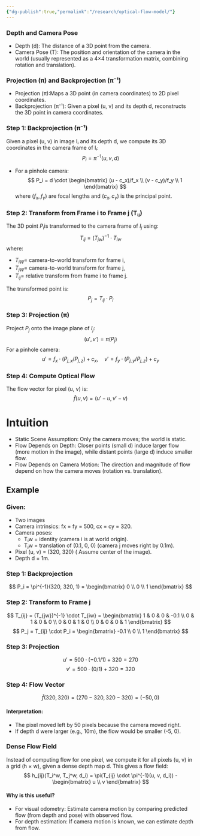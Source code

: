```yaml
---
{"dg-publish":true,"permalink":"/research/optical-flow-model/"}
---
```


### Depth and Camera Pose
- Depth (d): The distance of a 3D point from the camera.
- Camera Pose (T): The position and orientation of the camera in the world (usually represented as a 4×4 transformation matrix, combining rotation and translation).

### Projection (π) and Backprojection (π⁻¹)
- Projection (π):Maps a 3D point (in camera coordinates) to 2D pixel coordinates.
- Backprojection (π⁻¹): Given a pixel (u, v) and its depth d, reconstructs the 3D point in camera coordinates.

### Step 1: Backprojection (π⁻¹)
Given a pixel (u, v) in image Iᵢ and its depth d, we compute its 3D coordinates in the camera frame of Iᵢ:
$$
P_i = \pi^{-1}(u, v, d)
$$
- For a pinhole camera:
  $$
  P_i = d \cdot \begin{bmatrix} (u - c_x)/f_x \\ (v - c_y)/f_y \\ 1 \end{bmatrix}
  $$
  where $(f_{x}, f_{\gamma})$ are focal lengths and $(c_{x},c_{\gamma})$ is the principal point.

### Step 2: Transform from Frame i to Frame j (Tᵢⱼ)
The 3D point $P_{i}$is transformed to the camera frame of $I_{j}$ using:
$$
T_{ij} = (T_{jw})^{-1} \cdot T_{iw}
$$
where:
- $T_{iW}$= camera-to-world transform for frame i,
- $T_{jW}$= camera-to-world transform for frame j,
- $T_{ij}$= relative transform from frame i to frame j.

The transformed point is:
$$
P_j = T_{ij} \cdot P_i
$$

### Step 3: Projection (π)
Project $P_j$ onto the image plane of $I_j$:
$$
(u', v') = \pi(P_j)
$$
For a pinhole camera:
$$
u' = f_x \cdot (P_{j,x} / P_{j,z}) + c_x, \quad v' = f_y \cdot (P_{j,y} / P_{j,z}) + c_y
$$

### Step 4: Compute Optical Flow
The flow vector for pixel (u, v) is:
$$
\hat{f}(u, v) = (u' - u, v' - v)
$$


# Intuition


- Static Scene Assumption: Only the camera moves; the world is static.
- Flow Depends on Depth: Closer points (small d) induce larger flow (more motion in the image), while distant points (large d) induce smaller flow.
- Flow Depends on Camera Motion: The direction and magnitude of flow depend on how the camera moves (rotation vs. translation).

## Example
### **Given:**
- Two images 
- Camera intrinsics: fx = fy = 500, cx = cy = 320.
- Camera poses:
  - Tᵢw = identity (camera i is at world origin).
  - Tⱼw = translation of (0.1, 0, 0) (camera j moves right by 0.1m).
- Pixel (u, v) = (320, 320) ( Assume center of the image).
- Depth d = 1m.

### **Step 1: Backprojection**
$$
P_i = \pi^{-1}(320, 320, 1) = \begin{bmatrix} 0 \\ 0 \\ 1 \end{bmatrix}
$$

### **Step 2: Transform to Frame j**
$$
T_{ij} = (T_{jw})^{-1} \cdot T_{iw} = \begin{bmatrix} 1 & 0 & 0 & -0.1 \\ 0 & 1 & 0 & 0 \\ 0 & 0 & 1 & 0 \\ 0 & 0 & 0 & 1 \end{bmatrix}
$$
$$
P_j = T_{ij} \cdot P_i = \begin{bmatrix} -0.1 \\ 0 \\ 1 \end{bmatrix}
$$

### **Step 3: Projection**
$$
u' = 500 \cdot (-0.1 / 1) + 320 = 270
$$
$$
v' = 500 \cdot (0 / 1) + 320 = 320
$$

### **Step 4: Flow Vector**
$$
\hat{f}(320, 320) = (270 - 320, 320 - 320) = (-50, 0)
$$

#### **Interpretation:**
- The pixel moved left by 50 pixels because the camera moved right.
- If depth d were larger (e.g., 10m), the flow would be smaller (-5, 0).

### Dense Flow Field 
Instead of computing flow for one pixel, we compute it for all pixels (u, v) in a grid (h × w), given a dense depth map d. This gives a flow field:
$$
h_{ij}(T_i^w, T_j^w, d_i) = \pi(T_{ij} \cdot \pi^{-1}(u, v, d_i)) - \begin{bmatrix} u \\ v \end{bmatrix}
$$

#### Why is this useful?
- For visual odometry: Estimate camera motion by comparing predicted flow (from depth and pose) with observed flow.
- For depth estimation: If camera motion is known, we can estimate depth from flow.
